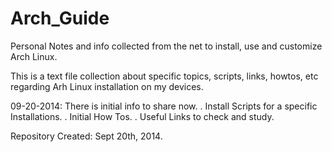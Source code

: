 Arch_Guide
==========

Personal Notes and info collected from the net to install, use and customize Arch Linux.

This is a text file collection about specific topics, scripts, links, howtos, etc regarding Arh Linux installation on my devices.

09-20-2014: There is initial info to share now.
   . Install Scripts for a specific Installations.
   . Initial How Tos.
   . Useful Links to check and study.

Repository Created: Sept 20th, 2014.

